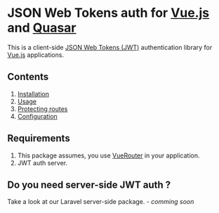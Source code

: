 # JSON Web Tokens auth for [Vue.js](https://vuejs.org/) and [Quasar](https://quasar.dev/)

This is a client-side [JSON Web Tokens (JWT)](https://jwt.io/) authentication library for [Vue.js](https://vuejs.org/) applications.

## Contents

1. [Installation](docs/installation.md)
2. [Usage](docs/usage.md)
3. [Protecting routes](docs/protect-routes.md)
4. [Configuration](docs/configuration.md)

## Requirements

1. This package assumes, you use [VueRouter](https://router.vuejs.org/) in your application.
2. JWT auth server.

## Do you need server-side JWT auth ?
Take a look at our Laravel server-side package. - *comming soon*
